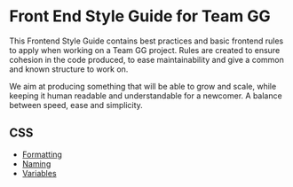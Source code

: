 # Front End Style Guide for Team GG

This Frontend Style Guide contains best practices and basic frontend rules to apply when working on a Team GG project. Rules are created to ensure cohesion in the code produced, to ease maintainability and give a common and known structure to work on.

We aim at producing something that will be able to grow and scale, while keeping it human readable and understandable for a newcomer. A balance between speed, ease and simplicity.

## CSS

* [Formatting](css/formatting.md)
* [Naming](css/naming.md)
* [Variables](css/variables.md)